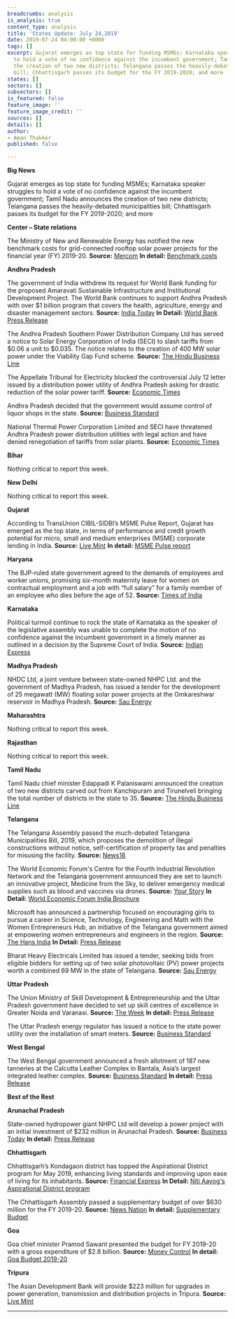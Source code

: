 ```yaml
---
breadcrumbs: analysis
is_analysis: true
content_type: analysis
title: 'States Update: July 24,2019'
date: 2019-07-24 04:00:00 +0000
tags: []
excerpt: Gujarat emerges as top state for funding MSMEs; Karnataka speaker struggles
  to hold a vote of no confidence against the incumbent government; Tamil Nadu announces
  the creation of two new districts; Telangana passes the heavily-debated municipalities
  bill; Chhattisgarh passes its budget for the FY 2019-2020; and more
states: []
sectors: []
subsectors: []
is_featured: false
feature_image: ''
feature_image_credit: ''
sources: []
details: []
author:
- Aman Thakker
published: false

---
```

**Big News**

Gujarat emerges as top state for funding MSMEs; Karnataka speaker struggles to hold a vote of no confidence against the incumbent government; Tamil Nadu announces the creation of two new districts; Telangana passes the heavily-debated municipalities bill; Chhattisgarh passes its budget for the FY 2019-2020; and more

**Center – State relations**

The Ministry of New and Renewable Energy has notified the new benchmark costs for grid-connected rooftop solar power projects for the financial year (FY) 2019-20. **Source:** [Mercom](https://mercomindia.com/mnre-rooftop-solar-benchmark-costs/) **In detail:** [Benchmark costs](https://mnre.gov.in/sites/default/files/uploads/benchmark%20cost%202019-20%20%281%29.pdf)

**Andhra Pradesh**

The government of India withdrew its request for World Bank funding for the proposed Amaravati Sustainable Infrastructure and Institutional Development Project. The World Bank continues to support Andhra Pradesh with over $1 billion program that covers the health, agriculture, energy and disaster management sectors. **Source:** [India Today](https://www.indiatoday.in/business/story/india-withdrew-request-for-financing-amaravati-project-world-bank-1572038-2019-07-22) **In Detail:** [World Bank Press Release](https://www.worldbank.org/en/news/press-release/2019/07/21/world-bank-andhra-pradesh-amaravati)

The Andhra Pradesh Southern Power Distribution Company Ltd has served a notice to Solar Energy Corporation of India (SECI) to slash tariffs from $0.06 a unit to $0.035. The notice relates to the creation of 400 MW solar power under the Viability Gap Fund scheme. **Source:** [The Hindu Business Line](https://www.thehindubusinessline.com/economy/ap-discom-asks-solar-energy-corp-developers-to-slash-tariff-to-244unit/article28564051.ece)

The Appellate Tribunal for Electricity blocked the controversial July 12 letter issued by a distribution power utility of Andhra Pradesh asking for drastic reduction of the solar power tariff. **Source:** [Economic Times](https://economictimes.indiatimes.com/industry/energy/power/aptel-stays-ap-discoms-letter-on-tariff-cuts-to-3-greenko-units/articleshow/70269676.cms)

Andhra Pradesh decided that the government would assume control of liquor shops in the state. **Source:** [Business Standard](https://www.business-standard.com/article/economy-policy/andhra-pradesh-government-decides-to-take-over-retail-liquor-business-119071801143_1.html)

National Thermal Power Corporation Limited and SECI have threatened Andhra Pradesh power distribution utilities with legal action and have denied renegotiation of tariffs from solar plants. **Source:** [Economic Times](https://economictimes.indiatimes.com/industry/energy/power/ntpc-seci-warn-andhra-of-legal-action-for-non-payment-of-power-bill/articleshow/70323234.cms)

**Bihar**

Nothing critical to report this week.

**New Delhi**

Nothing critical to report this week.

**Gujarat**

According to TransUnion CIBIL-SIDBI’s MSME Pulse Report, Gujarat has emerged as the top state, in terms of performance and credit growth potential for micro, small and medium enterprises (MSME) corporate lending in India. **Source:** [Live Mint](https://www.livemint.com/politics/policy/msme-lending-gujarat-again-tops-credit-lending-list-maharashtra-plunges-to-9th-1563457371130.html) **In detail:** [MSME Pulse report](https://sidbi.in/files/announcements/report-msme-pulse-june-2019.pdf)

**Haryana**

The BJP-ruled state government agreed to the demands of employees and worker unions, promising six-month maternity leave for women on contractual employment and a job with “full salary” for a family member of an employee who dies before the age of 52. **Source:** [Times of India](https://timesofindia.indiatimes.com/city/chandigarh/haryana-accepts-demands-on-contract-workers-maternity-leave-service-terms/articleshowprint/70312547.cms)

**Karnataka**

Political turmoil continue to rock the state of Karnataka as the speaker of the legislative assembly was unable to complete the motion of no confidence against the incumbent government in a timely manner as outlined in a decision by the Supreme Court of India. **Source:** [Indian Express](https://indianexpress.com/article/india/karnataka-floor-test-live-updates-kumaraswamy-congress-jds-bjp-sc-5840960/)

**Madhya Pradesh**

NHDC Ltd, a joint venture between state-owned NHPC Ltd. and the government of Madhya Pradesh, has issued a tender for the development of 25 megawatt (MW) floating solar power projects at the Omkareshwar reservoir in Madhya Pradesh. **Source:** [Sau Energy](https://www.saurenergy.com/solar-energy-news/nhdc-epc-contractors-25-mw-floating-solar-projects)

**Maharashtra**

Nothing critical to report this week.

**Rajasthan**

Nothing critical to report this week.

**Tamil Nadu**

Tamil Nadu chief minister Edappadi K Palaniswami announced the creation of two new districts carved out from Kanchipuram and Tirunelveli bringing the total number of districts in the state to 35. **Source:** [The Hindu Business Line](https://www.thehindubusinessline.com/news/national/tn-cm-announces-formation-of-two-new-districts/article28563100.ece)

**Telangana**

The Telangana Assembly passed the much-debated Telangana Municipalities Bill, 2019, which proposes the demolition of illegal constructions without notice, self-certification of property tax and penalties for misusing the facility. **Source:** [News18](https://www.news18.com/news/india/telangana-assembly-passes-municipalities-bill-to-check-illegal-constructions-land-grabs-2238339.html)

The World Economic Forum's Centre for the Fourth Industrial Revolution Network and the Telangana government announced they are set to launch an innovative project, Medicine from the Sky, to deliver emergency medical supplies such as blood and vaccines via drones. **Source:** [Your Story](https://yourstory.com/2019/07/drones-healthcare-telangana-govt-world-economic-forum) **In Detail:** [World Economic Forum India Brochure](https://weforum.ent.box.com/v/C4IR-India)

Microsoft has announced a partnership focused on encouraging girls to pursue a career in Science, Technology, Engineering and Math with the Women Entrepreneurs Hub, an initiative of the Telangana government aimed at empowering women entrepreneurs and engineers in the region. **Source:** [The Hans India](https://www.thehansindia.com/telangana/microsoft-partners-with-telanganas-we-hub-548244) **In Detail:** [Press Release](https://news.microsoft.com/en-in/microsoft-partners-government-telangana-women-entrepreneurs-hub/)

Bharat Heavy Electricals Limited has issued a tender, seeking bids from eligible bidders for setting up of two solar photovoltaic (PV) power projects worth a combined 69 MW in the state of Telangana. **Source:** [Sau Energy](https://www.saurenergy.com/solar-energy-news/bhel-tender-solar-projects-69-mw-telangana)

**Uttar Pradesh**

The Union Ministry of Skill Development & Entrepreneurship and the Uttar Pradesh government have decided to set up skill centres of excellence in Greater Noida and Varanasi. **Source:** [The Week](https://www.theweek.in/wire-updates/business/2019/07/20/dcm13-up-skill-centres.html) **In detail:** [Press Release](http://pib.nic.in/newsite/PrintRelease.aspx?relid=192027)

The Uttar Pradesh energy regulator has issued a notice to the state power utility over the installation of smart meters. **Source:** [Business Standard](https://www.business-standard.com/article/economy-policy/up-power-utility-faces-heat-for-installing-3g-smart-meters-in-the-age-of-4g-119071601003_1.html)

**West Bengal**

The West Bengal government announced a fresh allotment of 187 new tanneries at the Calcutta Leather Complex in Bantala, Asia’s largest integrated leather complex. **Source:** [Business Standard](https://www.business-standard.com/article/economy-policy/bengal-allots-70-acres-of-land-to-187-new-tanneries-in-bantala-leather-hub-119071800775_1.html) **In detail:** [Press Release](https://www.wb.gov.in/upload/MCLNEWS-190717131345974.pdf)

**Best of the Rest**

**Arunachal Pradesh**

State-owned hydropower giant NHPC Ltd will develop a power project with an initial investment of $232 million in Arunachal Pradesh. **Source:** [Business Today](https://www.businesstoday.in/current/economy-politics/nhpc-indias-largest-hydropower-project-arunachal-pradesh-cabinet-approval-dibang-power-project/story/365882.html) **In detail:** [Press Release](http://pib.nic.in/PressReleaseIframePage.aspx?PRID=1579129)

**Chhattisgarh**

Chhattisgarh’s Kondagaon district has topped the Aspirational District program for May 2019, enhancing living standards and improving upon ease of living for its inhabitants. **Source:** [Financial Express](https://www.financialexpress.com/economy/chhattisgarh-district-improves-most-on-ease-of-living-tops-niti-aayogs-aspirational-district-ranking/1648242/) **In Detail:** [Niti Aayog's Aspirational District program](https://niti.gov.in/writereaddata/files/document_publication/FirstDeltaRanking-of-Aspirational-Districts.pdf)

The Chhattisgarh Assembly passed a supplementary budget of over $630 million for the FY 2019-20. **Source:** [News Nation](https://www.newsnation.in/india-news/chhattisgarh-supplementary-budget-of-rs-434152-crore-passed-article-231293.html) **In detail:** [Supplementary Budget](http://finance.cg.gov.in/budget_doc/Supplementry.asp?year=2019&sup_type=1)

**Goa**

Goa chief minister Pramod Sawant presented the budget for FY 2019-20 with a gross expenditure of $2.8 billion. **Source:** [Money Control](https://www.moneycontrol.com/news/business/economy/goa-cm-pramod-sawant-presents-rs-19548-69-crore-budget-4220961.html) **In detail:** [Goa Budget 2019-20](http://goabudget.gov.in/assets/budget/2019-20/budget_glance.pdf)

**Tripura**

The Asian Development Bank will provide $223 million for upgrades in power generation, transmission and distribution projects in Tripura. **Source:** [Live Mint](https://www.livemint.com/news/india/asian-development-bank-to-give-rs-1-540-crore-for-tripura-power-projects-1563458913674.html)

***